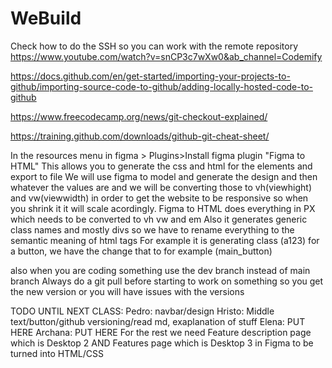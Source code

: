 # WeBuild

Check how to do the SSH so you can work with the remote repository
https://www.youtube.com/watch?v=snCP3c7wXw0&ab_channel=Codemify

https://docs.github.com/en/get-started/importing-your-projects-to-github/importing-source-code-to-github/adding-locally-hosted-code-to-github

https://www.freecodecamp.org/news/git-checkout-explained/

https://training.github.com/downloads/github-git-cheat-sheet/

In the resources menu in figma > Plugins>Install figma plugin "Figma to HTML"
This allows you to generate the css and html for the elements and export to file
We will use figma to model and generate the design and then whatever the 
values are and we will be converting those to vh(viewhight) and vw(viewwidth) in order
to get the website to be responsive so when you shrink it it will scale acordingly. 
Figma to HTML does everything in PX which needs to be converted to vh vw and em
Also it generates generic class names and mostly divs so we have to rename everything to the semantic meaning 
of html tags 
For example it is generating class (a123) for a button, we have the change that to for example (main_button)

also when you are coding something use the dev branch instead of main branch
Always do a git pull before starting to work on something so you get the new version
or you will have issues with the versions

TODO UNTIL NEXT CLASS:
Pedro: navbar/design
Hristo: Middle text/button/github versioning/read md, exaplanation of stuff
Elena: PUT HERE
Archana: PUT HERE 
For the rest we need Feature description page which is Desktop 2
AND Features page which is Desktop 3 in Figma to be turned into HTML/CSS
